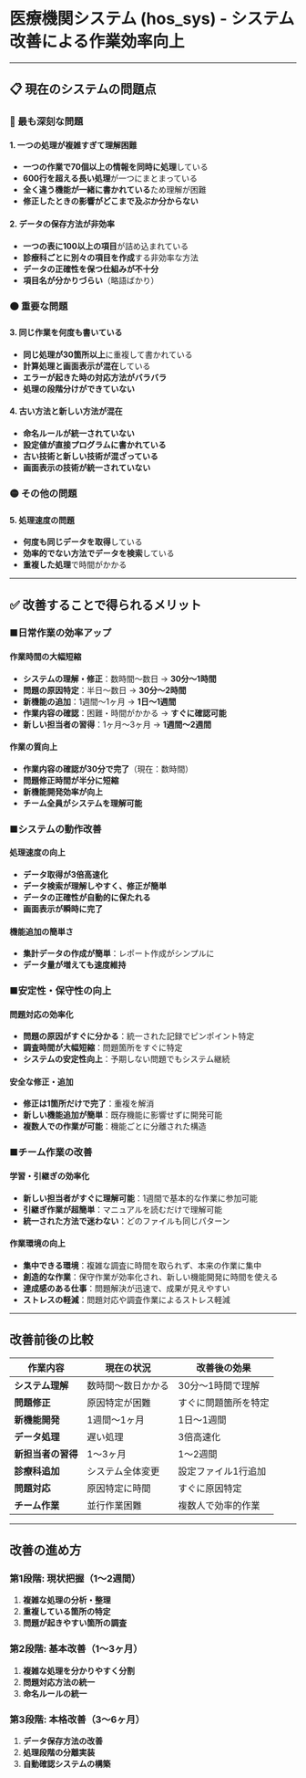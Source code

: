 # 医療機関システム (hos_sys) - システム改善による作業効率向上

---

## **📋 現在のシステムの問題点**

### **🔴 最も深刻な問題**

#### **1. 一つの処理が複雑すぎて理解困難**
- **一つの作業で70個以上の情報を同時に処理**している
- **600行を超える長い処理**が一つにまとまっている
- **全く違う機能が一緒に書かれている**ため理解が困難
- **修正したときの影響がどこまで及ぶか分からない**

#### **2. データの保存方法が非効率**
- **一つの表に100以上の項目**が詰め込まれている
- **診療科ごとに別々の項目を作成**する非効率な方法
- **データの正確性を保つ仕組みが不十分**
- **項目名が分かりづらい**（略語ばかり）

### **🟠 重要な問題**

#### **3. 同じ作業を何度も書いている**
- **同じ処理が30箇所以上**に重複して書かれている
- **計算処理と画面表示が混在**している
- **エラーが起きた時の対応方法がバラバラ**
- **処理の段階分けができていない**

#### **4. 古い方法と新しい方法が混在**
- **命名ルールが統一されていない**
- **設定値が直接プログラムに書かれている**
- **古い技術と新しい技術が混ざっている**
- **画面表示の技術が統一されていない**

### **🟡 その他の問題**

#### **5. 処理速度の問題**
- **何度も同じデータを取得**している
- **効率的でない方法でデータを検索**している
- **重複した処理**で時間がかかる

---

## **✅ 改善することで得られるメリット**

### **■日常作業の効率アップ**

#### **作業時間の大幅短縮**
- **システムの理解・修正**：数時間～数日 → **30分～1時間**
- **問題の原因特定**：半日～数日 → **30分～2時間**  
- **新機能の追加**：1週間～1ヶ月 → **1日～1週間**
- **作業内容の確認**：困難・時間がかかる → **すぐに確認可能**
- **新しい担当者の習得**：1ヶ月～3ヶ月 → **1週間～2週間**

#### **作業の質向上**
- **作業内容の確認が30分で完了**（現在：数時間）
- **問題修正時間が半分に短縮**
- **新機能開発効率が向上**
- **チーム全員がシステムを理解可能**


### **■システムの動作改善**

#### **処理速度の向上**
- **データ取得が3倍高速化**
- **データ検索が理解しやすく、修正が簡単**
- **データの正確性が自動的に保たれる**
- **画面表示が瞬時に完了**

#### **機能追加の簡単さ**
- **集計データの作成が簡単**：レポート作成がシンプルに
- **データ量が増えても速度維持**

### **■安定性・保守性の向上**

#### **問題対応の効率化**
- **問題の原因がすぐに分かる**：統一された記録でピンポイント特定
- **調査時間が大幅短縮**：問題箇所をすぐに特定
- **システムの安定性向上**：予期しない問題でもシステム継続

#### **安全な修正・追加**
- **修正は1箇所だけで完了**：重複を解消
- **新しい機能追加が簡単**：既存機能に影響せずに開発可能
- **複数人での作業が可能**：機能ごとに分離された構造

### **■チーム作業の改善**

#### **学習・引継ぎの効率化**
- **新しい担当者がすぐに理解可能**：1週間で基本的な作業に参加可能
- **引継ぎ作業が超簡単**：マニュアルを読むだけで理解可能
- **統一された方法で迷わない**：どのファイルも同じパターン

#### **作業環境の向上**
- **集中できる環境**：複雑な調査に時間を取られず、本来の作業に集中
- **創造的な作業**：保守作業が効率化され、新しい機能開発に時間を使える
- **達成感のある仕事**：問題解決が迅速で、成果が見えやすい
- **ストレスの軽減**：問題対応や調査作業によるストレス軽減

---

## **改善前後の比較**

| 作業内容 | 現在の状況 | 改善後の効果 |
|----------|------------|--------------|
| **システム理解** | 数時間～数日かかる | 30分～1時間で理解 |
| **問題修正** | 原因特定が困難 | すぐに問題箇所を特定 |
| **新機能開発** | 1週間～1ヶ月 | 1日～1週間 |
| **データ処理** | 遅い処理 | 3倍高速化 |
| **新担当者の習得** | 1～3ヶ月 | 1～2週間 |
| **診療科追加** | システム全体変更 | 設定ファイル1行追加 |
| **問題対応** | 原因特定に時間 | すぐに原因特定 |
| **チーム作業** | 並行作業困難 | 複数人で効率的作業 |

---

## **改善の進め方**

### **第1段階: 現状把握**（1～2週間）
1. **複雑な処理の分析・整理**
2. **重複している箇所の特定**
3. **問題が起きやすい箇所の調査**

### **第2段階: 基本改善**（1～3ヶ月）
1. **複雑な処理を分かりやすく分割**
2. **問題対応方法の統一**
3. **命名ルールの統一**

### **第3段階: 本格改善**（3～6ヶ月）
1. **データ保存方法の改善**
2. **処理段階の分離実装**
3. **自動確認システムの構築**
